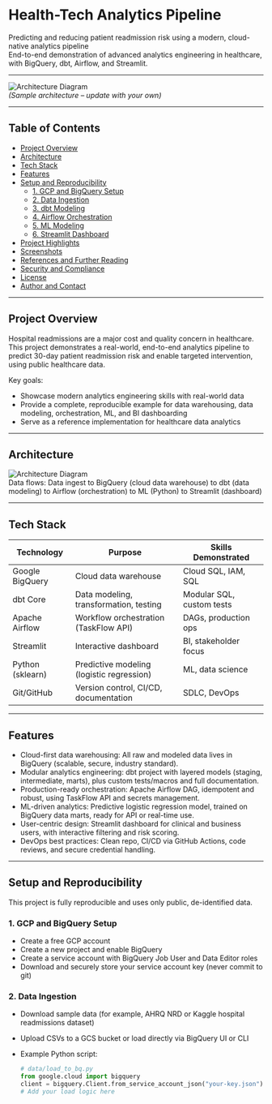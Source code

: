 # Health-Tech Analytics Pipeline

Predicting and reducing patient readmission risk using a modern, cloud-native analytics pipeline  
End-to-end demonstration of advanced analytics engineering in healthcare, with BigQuery, dbt, Airflow, and Streamlit.

---

![Architecture Diagram](docs/architecture.png)  
*(Sample architecture – update with your own)*

---

## Table of Contents

- [Project Overview](#project-overview)
- [Architecture](#architecture)
- [Tech Stack](#tech-stack)
- [Features](#features)
- [Setup and Reproducibility](#setup-and-reproducibility)
  - [1. GCP and BigQuery Setup](#1-gcp-and-bigquery-setup)
  - [2. Data Ingestion](#2-data-ingestion)
  - [3. dbt Modeling](#3-dbt-modeling)
  - [4. Airflow Orchestration](#4-airflow-orchestration)
  - [5. ML Modeling](#5-ml-modeling)
  - [6. Streamlit Dashboard](#6-streamlit-dashboard)
- [Project Highlights](#project-highlights)
- [Screenshots](#screenshots)
- [References and Further Reading](#references-and-further-reading)
- [Security and Compliance](#security-and-compliance)
- [License](#license)
- [Author and Contact](#author-and-contact)

---

## Project Overview

Hospital readmissions are a major cost and quality concern in healthcare. This project demonstrates a real-world, end-to-end analytics pipeline to predict 30-day patient readmission risk and enable targeted intervention, using public healthcare data.

Key goals:
- Showcase modern analytics engineering skills with real-world data
- Provide a complete, reproducible example for data warehousing, data modeling, orchestration, ML, and BI dashboarding
- Serve as a reference implementation for healthcare data analytics

---

## Architecture

![Architecture Diagram](docs/architecture.png)  
Data flows: Data ingest to BigQuery (cloud data warehouse) to dbt (data modeling) to Airflow (orchestration) to ML (Python) to Streamlit (dashboard)

---

## Tech Stack

| Technology        | Purpose                                        | Skills Demonstrated          |
|-------------------|------------------------------------------------|-----------------------------|
| Google BigQuery   | Cloud data warehouse                           | Cloud SQL, IAM, SQL         |
| dbt Core          | Data modeling, transformation, testing         | Modular SQL, custom tests   |
| Apache Airflow    | Workflow orchestration (TaskFlow API)          | DAGs, production ops        |
| Streamlit         | Interactive dashboard                          | BI, stakeholder focus       |
| Python (sklearn)  | Predictive modeling (logistic regression)      | ML, data science            |
| Git/GitHub        | Version control, CI/CD, documentation          | SDLC, DevOps                |

---

## Features

- Cloud-first data warehousing: All raw and modeled data lives in BigQuery (scalable, secure, industry standard).
- Modular analytics engineering: dbt project with layered models (staging, intermediate, marts), plus custom tests/macros and full documentation.
- Production-ready orchestration: Apache Airflow DAG, idempotent and robust, using TaskFlow API and secrets management.
- ML-driven analytics: Predictive logistic regression model, trained on BigQuery data marts, ready for API or real-time use.
- User-centric design: Streamlit dashboard for clinical and business users, with interactive filtering and risk scoring.
- DevOps best practices: Clean repo, CI/CD via GitHub Actions, code reviews, and secure credential handling.

---

## Setup and Reproducibility

This project is fully reproducible and uses only public, de-identified data.

### 1. GCP and BigQuery Setup

- Create a free GCP account
- Create a new project and enable BigQuery
- Create a service account with BigQuery Job User and Data Editor roles
- Download and securely store your service account key (never commit to git)

### 2. Data Ingestion

- Download sample data (for example, AHRQ NRD or Kaggle hospital readmissions dataset)
- Upload CSVs to a GCS bucket or load directly via BigQuery UI or CLI
- Example Python script:

  ```python
  # data/load_to_bq.py
  from google.cloud import bigquery
  client = bigquery.Client.from_service_account_json("your-key.json")
  # Add your load logic here
